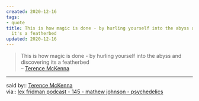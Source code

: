 ```yaml
---
created: 2020-12-16
tags:
- quote
title: This is how magic is done - by hurling yourself into the abyss and discovering
  it's a featherbed
updated: 2020-12-16
---
```

   
>This is how magic is done - by hurling yourself into the abyss and discovering its a featherbed   
>– [Terence McKenna](/not_created.md)   
   
   
---   
said by:: [Terence McKenna](/not_created.md)   
via:: [lex fridman podcast - 145 - mathew johnson - psychedelics](/not_created.md)